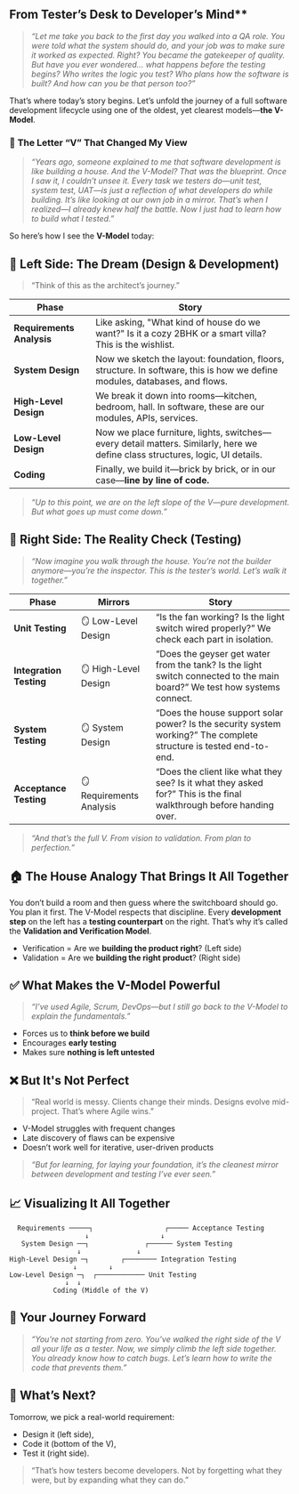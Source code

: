 


## From Tester’s Desk to Developer’s Mind**

> *“Let me take you back to the first day you walked into a QA role. You were told what the system should do, and your job was to make sure it worked as expected. Right? You became the gatekeeper of quality. But have you ever wondered… what happens *before* the testing begins? Who writes the logic you test? Who plans how the software is built? And how can *you* be that person too?”*

That’s where today’s story begins. Let’s unfold the journey of a full software development lifecycle using one of the oldest, yet clearest models—**the V-Model**.

### 🔺 **The Letter “V” That Changed My View**

> *“Years ago, someone explained to me that software development is like building a house. And the V-Model? That was the blueprint. Once I saw it, I couldn’t unsee it. Every task we testers do—unit test, system test, UAT—is just a reflection of what developers do while building. It’s like looking at our own job in a mirror. That’s when I realized—I already knew half the battle. Now I just had to learn how to build what I tested.”*

So here’s how I see the **V-Model** today:

## 📘 **Left Side: The Dream (Design & Development)**

> “Think of this as the architect’s journey.”

| Phase                     | Story                                                                                                                         |
| ------------------------- | ----------------------------------------------------------------------------------------------------------------------------- |
| **Requirements Analysis** | Like asking, "What kind of house do we want?" Is it a cozy 2BHK or a smart villa? This is the wishlist.                       |
| **System Design**         | Now we sketch the layout: foundation, floors, structure. In software, this is how we define modules, databases, and flows.    |
| **High-Level Design**     | We break it down into rooms—kitchen, bedroom, hall. In software, these are our modules, APIs, services.                       |
| **Low-Level Design**      | Now we place furniture, lights, switches—every detail matters. Similarly, here we define class structures, logic, UI details. |
| **Coding**                | Finally, we build it—brick by brick, or in our case—**line by line of code.**                                                 |

> *“Up to this point, we are on the left slope of the V—pure development. But what goes up must come down.”*


## 📗 **Right Side: The Reality Check (Testing)**

> *“Now imagine you walk through the house. You’re not the builder anymore—you’re the inspector. This is the tester’s world. Let’s walk it together.”*

| Phase                   | Mirrors                  | Story                                                                                                                    |
| ----------------------- | ------------------------ | ------------------------------------------------------------------------------------------------------------------------ |
| **Unit Testing**        | 🪞 Low-Level Design      | “Is the fan working? Is the light switch wired properly?” We check each part in isolation.                               |
| **Integration Testing** | 🪞 High-Level Design     | “Does the geyser get water from the tank? Is the light switch connected to the main board?” We test how systems connect. |
| **System Testing**      | 🪞 System Design         | “Does the house support solar power? Is the security system working?” The complete structure is tested end-to-end.       |
| **Acceptance Testing**  | 🪞 Requirements Analysis | “Does the client like what they see? Is it what they asked for?” This is the final walkthrough before handing over.      |

> *“And that’s the full V. From vision to validation. From plan to perfection.”*


## 🏠 **The House Analogy That Brings It All Together**

You don’t build a room and then guess where the switchboard should go. You plan it first. The V-Model respects that discipline. Every **development step** on the left has a **testing counterpart** on the right. That’s why it’s called the **Validation and Verification Model**.

* Verification = Are we **building the product right**? (Left side)
* Validation = Are we **building the right product**? (Right side)


## ✅ **What Makes the V-Model Powerful**

> *“I’ve used Agile, Scrum, DevOps—but I still go back to the V-Model to explain the fundamentals.”*

* Forces us to **think before we build**
* Encourages **early testing**
* Makes sure **nothing is left untested**


## ❌ **But It's Not Perfect**

> “Real world is messy. Clients change their minds. Designs evolve mid-project. That’s where Agile wins.”

* V-Model struggles with frequent changes
* Late discovery of flaws can be expensive
* Doesn’t work well for iterative, user-driven products

> *“But for learning, for laying your foundation, it’s the cleanest mirror between development and testing I’ve ever seen.”*


## 📈 **Visualizing It All Together**

```
  Requirements ─────┐                  ┌───── Acceptance Testing
                   ↓                  ↓
   System Design ──┐              ┌────── System Testing
                 ↓              ↓
High-Level Design ─┐        ┌──────── Integration Testing
                ↓        ↓
Low-Level Design ─┐  ┌──────────── Unit Testing
              ↓  ↓
           Coding (Middle of the V)
```

## 👣 **Your Journey Forward**

> *“You’re not starting from zero. You’ve walked the right side of the V all your life as a tester. Now, we simply climb the left side together. You already know how to catch bugs. Let’s learn how to write the code that prevents them.”*


## 🎯 What’s Next?

Tomorrow, we pick a real-world requirement:

* Design it (left side),
* Code it (bottom of the V),
* Test it (right side).

> “That’s how testers become developers. Not by forgetting what they were, but by expanding what they can do.”

 
